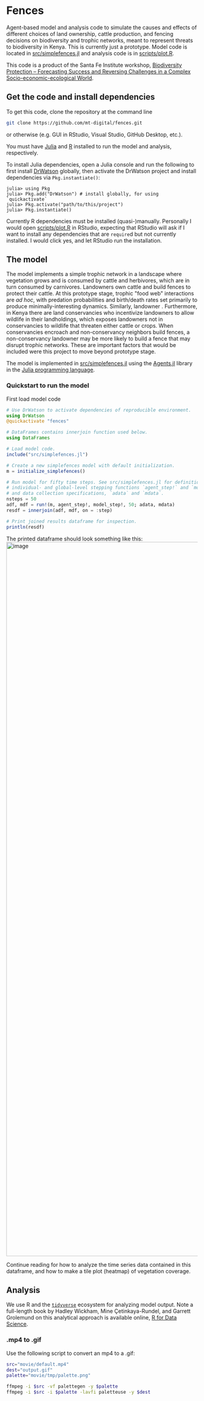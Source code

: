 # Fences

Agent-based model and analysis code to simulate the causes and effects of different choices of land ownership, cattle production, and fencing decisions on biodiversity and trophic networks, meant to represent threats to biodiversity in Kenya. This is currently just a prototype. Model code is located in [src/simplefences.jl](src/simplefences.jl) and analysis code is in [scripts/plot.R](scripts/plot.R).

This code is a product of the Santa Fe Institute workshop, [Biodiversity Protection – Forecasting Success and Reversing Challenges in a Complex Socio-economic-ecological World](https://www.santafe.edu/events/biodiversity-protection-forecasting-success-and-reversing-challenges-complex-socio-economic-ecological-world).

## Get the code and install dependencies

To get this code, clone the repository at the command line
```sh
git clone https://github.com/mt-digital/fences.git
```
or otherwise (e.g. GUI in RStudio, Visual Studio, GitHub Desktop, etc.).

You must have [Julia](https://julialang.org/downloads/) and [R](https://cloud.r-project.org/) installed to run the model and analysis, respectively.

To install Julia dependencies, open a Julia console and run the following to first install [DrWatson](https://juliadynamics.github.io/DrWatson.jl/stable/) globally, then activate the DrWatson project and install dependencies via `Pkg.instantiate()`:
   ```
   julia> using Pkg
   julia> Pkg.add("DrWatson") # install globally, for using `quickactivate`
   julia> Pkg.activate("path/to/this/project")
   julia> Pkg.instantiate()
   ```

Currently R dependencies must be installed (quasi-)manually. Personally I would open [scripts/plot.R](scripts/plot.R) in RStudio, expecting that RStudio will ask if I want to install any dependencies that are `require`d but not currently installed. I would click yes, and let RStudio run the installation. 

## The model

The model implements a simple trophic network in a landscape where vegetation grows and is consumed by cattle and herbivores, which are in turn consumed by carnivores. Landowners own cattle and build fences to protect their cattle. At this prototype stage, trophic "food web" interactions are _ad hoc_, with predation probabilities and birth/death rates set primarily to produce minimally-interesting dynamics. Similarly, landowner . Furthermore, in Kenya there are land conservancies who incentivize landowners to allow wildlife in their landholdings, which exposes landowners not in conservancies to wildlife that threaten either cattle or crops. When conservancies encroach and non-conservancy neighbors build fences, a non-conservancy landowner may be more likely to build a fence that may disrupt trophic networks. These are important factors that would be included were this project to move beyond prototype stage.

The model is implemented in [src/simplefences.jl](src/simplefences.jl) using the [Agents.jl](https://juliadynamics.github.io/Agents.jl/stable/) library in the [Julia programming language](https://julialang.org/learning/).

### Quickstart to run the model

First load model code
```julia
# Use DrWatson to activate dependencies of reproducible environment.
using DrWatson
@quickactivate "fences"

# DataFrames contains innerjoin function used below.
using DataFrames

# Load model code.
include("src/simplefences.jl")

# Create a new simplefences model with default initialization.
m = initialize_simplefences()

# Run model for fifty time steps. See src/simplefences.jl for definitions of
# individual- and global-level stepping functions `agent_step!` and `model_step!`,
# and data collection specifications, `adata` and `mdata`.
nsteps = 50
adf, mdf = run!(m, agent_step!, model_step!, 50; adata, mdata)
resdf = innerjoin(adf, mdf, on = :step)

# Print joined results dataframe for inspection.
println(resdf)
```
The printed dataframe should look something like this:
<img width="1880" alt="image" src="https://github.com/mt-digital/fences/assets/2425472/6524ae10-2d43-4ae0-9a9d-bf95719f6f5a">

Continue reading for how to analyze the time series data contained in this dataframe, and how to make a tile plot (heatmap) of vegetation coverage.


## Analysis

We use R and the [`tidyverse`](https://www.tidyverse.org/) ecosystem for analyzing model output. 
Note a full-length book by Hadley Wickham, Mine Çetinkaya-Rundel, and Garrett
Grolemund on this analytical approach is available online, 
[R for Data Science](https://r4ds.hadley.nz).


### .mp4 to .gif

Use the following script to convert an mp4 to a .gif:


```bash
src="movie/default.mp4"
dest="output.gif"
palette="movie/tmp/palette.png"

ffmpeg -i $src -vf palettegen -y $palette
ffmpeg -i $src -i $palette -lavfi paletteuse -y $dest
```
